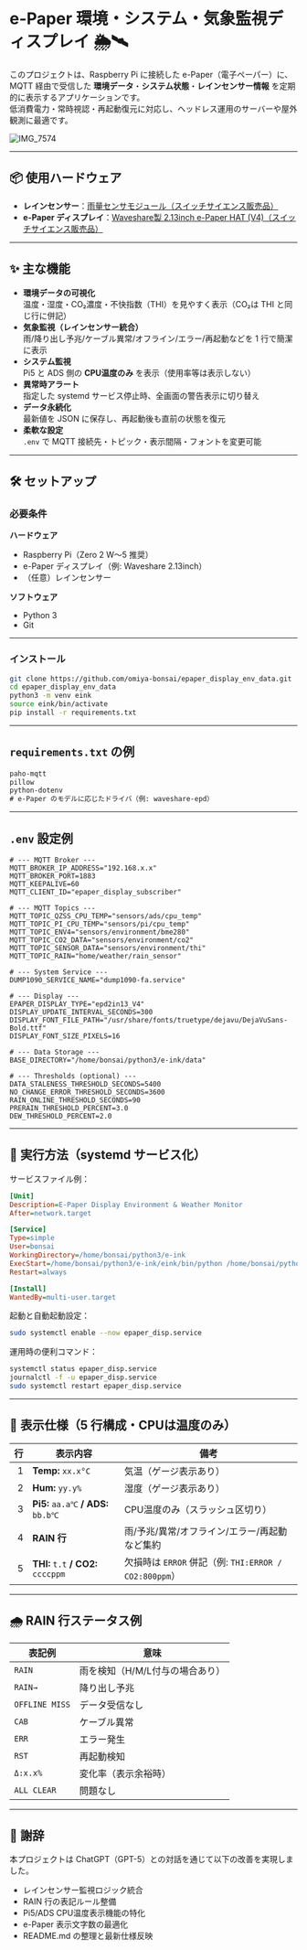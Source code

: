 # e-Paper 環境・システム・気象監視ディスプレイ 🌦️🛰️

このプロジェクトは、Raspberry Pi に接続した e-Paper（電子ペーパー）に、MQTT 経由で受信した **環境データ**・**システム状態**・**レインセンサー情報** を定期的に表示するアプリケーションです。  
低消費電力・常時視認・再起動復元に対応し、ヘッドレス運用のサーバーや屋外観測に最適です。

![IMG_7574](https://github.com/user-attachments/assets/8ee56f4c-62db-4ffe-b9f1-f1b768ee10b5)

---

## 📦 使用ハードウェア

- **レインセンサー**：[雨量センサモジュール（スイッチサイエンス販売品）](https://www.switch-science.com/products/8202)  
- **e-Paper ディスプレイ**：[Waveshare製 2.13inch e-Paper HAT (V4)（スイッチサイエンス販売品）](https://www.switch-science.com/products/9848)

---

## ✨ 主な機能

- **環境データの可視化**  
  温度・湿度・CO₂濃度・不快指数（THI）を見やすく表示（CO₂は THI と同じ行に併記）
- **気象監視（レインセンサー統合）**  
  雨/降り出し予兆/ケーブル異常/オフライン/エラー/再起動などを 1 行で簡潔に表示
- **システム監視**  
  Pi5 と ADS 側の **CPU温度のみ** を表示（使用率等は表示しない）
- **異常時アラート**  
  指定した systemd サービス停止時、全画面の警告表示に切り替え
- **データ永続化**  
  最新値を JSON に保存し、再起動後も直前の状態を復元
- **柔軟な設定**  
  `.env` で MQTT 接続先・トピック・表示間隔・フォントを変更可能

---

## 🛠️ セットアップ

### 必要条件

**ハードウェア**
- Raspberry Pi（Zero 2 W〜5 推奨）
- e-Paper ディスプレイ（例: Waveshare 2.13inch）
- （任意）レインセンサー

**ソフトウェア**
- Python 3
- Git

---

### インストール

```bash
git clone https://github.com/omiya-bonsai/epaper_display_env_data.git
cd epaper_display_env_data
python3 -m venv eink
source eink/bin/activate
pip install -r requirements.txt
````

---

## `requirements.txt` の例

```txt
paho-mqtt
pillow
python-dotenv
# e-Paper のモデルに応じたドライバ（例: waveshare-epd）
```

---

## `.env` 設定例

```dotenv
# --- MQTT Broker ---
MQTT_BROKER_IP_ADDRESS="192.168.x.x"
MQTT_BROKER_PORT=1883
MQTT_KEEPALIVE=60
MQTT_CLIENT_ID="epaper_display_subscriber"

# --- MQTT Topics ---
MQTT_TOPIC_QZSS_CPU_TEMP="sensors/ads/cpu_temp"
MQTT_TOPIC_PI_CPU_TEMP="sensors/pi/cpu_temp"
MQTT_TOPIC_ENV4="sensors/environment/bme280"
MQTT_TOPIC_CO2_DATA="sensors/environment/co2"
MQTT_TOPIC_SENSOR_DATA="sensors/environment/thi"
MQTT_TOPIC_RAIN="home/weather/rain_sensor"

# --- System Service ---
DUMP1090_SERVICE_NAME="dump1090-fa.service"

# --- Display ---
EPAPER_DISPLAY_TYPE="epd2in13_V4"
DISPLAY_UPDATE_INTERVAL_SECONDS=300
DISPLAY_FONT_FILE_PATH="/usr/share/fonts/truetype/dejavu/DejaVuSans-Bold.ttf"
DISPLAY_FONT_SIZE_PIXELS=16

# --- Data Storage ---
BASE_DIRECTORY="/home/bonsai/python3/e-ink/data"

# --- Thresholds (optional) ---
DATA_STALENESS_THRESHOLD_SECONDS=5400
NO_CHANGE_ERROR_THRESHOLD_SECONDS=3600
RAIN_ONLINE_THRESHOLD_SECONDS=90
PRERAIN_THRESHOLD_PERCENT=3.0
DEW_THRESHOLD_PERCENT=2.0
```

---

## 🚀 実行方法（systemd サービス化）

サービスファイル例：

```ini
[Unit]
Description=E-Paper Display Environment & Weather Monitor
After=network.target

[Service]
Type=simple
User=bonsai
WorkingDirectory=/home/bonsai/python3/e-ink
ExecStart=/home/bonsai/python3/e-ink/eink/bin/python /home/bonsai/python3/e-ink/epaper_display_env_data.py
Restart=always

[Install]
WantedBy=multi-user.target
```

起動と自動起動設定：

```bash
sudo systemctl enable --now epaper_disp.service
```

運用時の便利コマンド：

```bash
systemctl status epaper_disp.service
journalctl -f -u epaper_disp.service
sudo systemctl restart epaper_disp.service
```

---

## 📡 表示仕様（5 行構成・CPUは温度のみ）

|  行 | 表示内容                                    | 備考                                           |
| -: | --------------------------------------- | -------------------------------------------- |
|  1 | **Temp:** `xx.x°C`                      | 気温（ゲージ表示あり）                                  |
|  2 | **Hum:** `yy.y%`                        | 湿度（ゲージ表示あり）                                  |
|  3 | **Pi5:** `aa.a℃` **/** **ADS:** `bb.b℃` | CPU温度のみ（スラッシュ区切り）                            |
|  4 | **RAIN 行**                              | 雨/予兆/異常/オフライン/エラー/再起動など集約                    |
|  5 | **THI:** `t.t` **/** **CO2:** `ccccppm` | 欠損時は `ERROR` 併記（例: `THI:ERROR / CO2:800ppm`） |

---

## 🌧️ RAIN 行ステータス例

| 表記例            | 意味                 |
| -------------- | ------------------ |
| `RAIN`         | 雨を検知（H/M/L付与の場合あり） |
| `RAIN→`        | 降り出し予兆             |
| `OFFLINE MISS` | データ受信なし            |
| `CAB`          | ケーブル異常             |
| `ERR`          | エラー発生              |
| `RST`          | 再起動検知              |
| `Δ:x.x%`       | 変化率（表示余裕時）         |
| `ALL CLEAR`    | 問題なし               |

---

## 🙏 謝辞

本プロジェクトは ChatGPT（GPT-5）との対話を通じて以下の改善を実現しました。

* レインセンサー監視ロジック統合
* RAIN 行の表記ルール整備
* Pi5/ADS CPU温度表示機能の特化
* e-Paper 表示文字数の最適化
* README.md の整理と最新仕様反映
